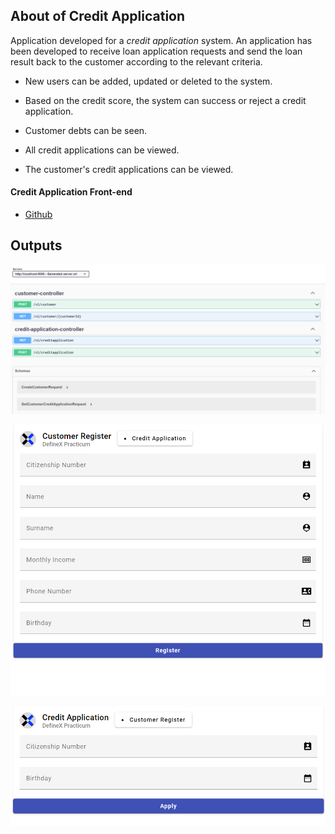 ## About of Credit Application
Application developed for a *credit application* system. An application has been developed to receive loan application requests and send the loan result back to the customer according to the relevant criteria.

* New users can be added, updated or deleted to the system.

* Based on the credit score, the system can success or reject a credit application.

* Customer debts can be seen.

* All credit applications can be viewed.

* The customer's credit applications can be viewed.

#### Credit Application Front-end
* [Github]()

## Outputs
![maven-output](src/main/resources/img/swagger-demo.png "Swagger")

![maven-output](src/main/resources/img/frontend-demo1.png "Front-end Output 1")

![maven-output](src/main/resources/img/frontend-demo2.png "Front-end Output 2")

